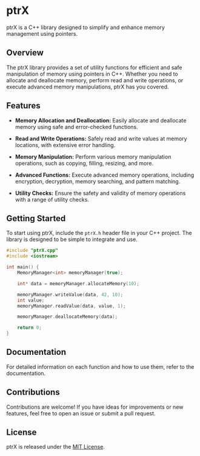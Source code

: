 # ptrX

ptrX is a C++ library designed to simplify and enhance memory management using pointers.

## Overview

The ptrX library provides a set of utility functions for efficient and safe manipulation of memory using pointers in C++. Whether you need to allocate and deallocate memory, perform read and write operations, or execute advanced memory manipulations, ptrX has you covered.

## Features

- **Memory Allocation and Deallocation:** Easily allocate and deallocate memory using safe and error-checked functions.

- **Read and Write Operations:** Safely read and write values at memory locations, with extensive error handling.

- **Memory Manipulation:** Perform various memory manipulation operations, such as copying, filling, resizing, and more.

- **Advanced Functions:** Execute advanced memory operations, including encryption, decryption, memory searching, and pattern matching.

- **Utility Checks:** Ensure the safety and validity of memory operations with a range of utility checks.

## Getting Started

To start using ptrX, include the `ptrX.h` header file in your C++ project. The library is designed to be simple to integrate and use.

```cpp
#include "ptrX.cpp"
#include <iostream>

int main() {
    MemoryManager<int> memoryManager(true);

    int* data = memoryManager.allocateMemory(10);

    memoryManager.writeValue(data, 42, 10);
    int value;
    memoryManager.readValue(data, value, 1);

    memoryManager.deallocateMemory(data);

    return 0;
}

```

## Documentation

For detailed information on each function and how to use them, refer to the documentation.

## Contributions

Contributions are welcome! If you have ideas for improvements or new features, feel free to open an issue or submit a pull request.

## License

ptrX is released under the [MIT License](LICENSE).
